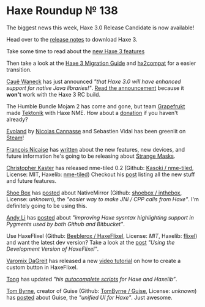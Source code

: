 [_template]: roundup.html
# Haxe Roundup № 138

The biggest news this week, Haxe 3.0 Release Candidate is now available!

Head over to the [release notes][link 1] to download Haxe 3.

Take some time to read about the [new Haxe 3 features][link 2]

Then take a look at the [Haxe 3 Migration Guide][link 3] and [hx2compat][link 4] for a easier transition.

[Cauê Waneck][link 5] has just announced *"that Haxe 3.0 will have enhanced support for native Java libraries!"*. [Read the announcement][link 6] because it __won't__ work with the Haxe 3 RC build.

The Humble Bundle Mojam 2 has come and gone, but team [Grapefrukt][link 7] made [Tektonik][link 8] with Haxe NME. How about a [donation][link 9] if you haven't already?

[Evoland][link 10] by [Nicolas Cannasse][link 11] and Sebastien Vidal has been greenlit on [Steam][link 12]!

[François Nicaise][link 13] has [written][link 14] about the new features, new devices, and future information he's going to be releasing about [Strange Masks][link 15].

[Christopher Kaster][link 16] has released nme-tiled 0.2 (Github: [Kasoki / nme-tiled][link 17], License: MIT, Haxelib: [nme-tiled][link 18]) Checkout his [post][link 19] listing all the new stuff and future features.

[Shoe Box][link 20] has [posted][link 21] about NativeMirror (Github: [shoebox / inthebox][link 22], License: *unknown*), the *"easier way to make JNI / CPP calls from Haxe"*. I'm definitely going to be using this.

[Andy Li][link 23] has [posted][link 24] about *"improving Haxe sysntax highlighting support in Pygments used by both Github and Bitbucket"*.

Use HaxeFlixel (Github: [Beeblerox / HaxeFlixel][link 25], License: *MIT*, Haxelib: [flixel][link 26]) and want the latest dev version? Take a look at the [post][link 27] *"Using the Development Version of HaxeFlixel"*.

[Varomix DaGreit][link 28] has released a new [video tutorial][link 29] on how to create a custom button in HaxeFlixel.

[Tong][link 30] has updated *"his [autocomplete scripts][link 31] for Haxe and Haxelib”*.

[Tom Byrne][link 32], creator of Guise (Github: [TomByrne / Guise][link 33], License: *unknown*) has [posted][link 34] about Guise, the *"unified UI for Haxe"*. Just awesome.

[link 1]: http://haxe.org/manual/haxe3 "release notes"
[link 2]: http://haxe.org/manual/haxe3/features "new Haxe 3 features"
[link 3]: http://haxe.org/manual/haxe3/migration "Haxe 3 Migration Guide"
[link 4]: http://lib.haxe.org/p/hx2compat "hx2compat"
[link 5]: https://twitter.com/cwaneck "Cauê Waneck"
[link 6]: https://groups.google.com/forum/#!msg/haxelang/aGGeHaUEatM/l6SGAHRRMNYJ "Read the announcement"
[link 7]: https://twitter.com/grapefrukt "Grapefrukt"
[link 8]: http://prototyprally.com/humble-bundle-mojam-2-and-tektonik/ "Tektonik"
[link 9]: https://www.humblebundle.com/ "donation"
[link 10]: http://evoland.shirogames.com/ "Evoland"
[link 11]: https://twitter.com/ncannasse "Nicolas Cannasse"
[link 12]: http://steamcommunity.com/sharedfiles/filedetails/?id=122301377 "Steam"
[link 13]: https://plus.google.com/108064094232314477767/posts "François Nicaise"
[link 14]: http://blog.thinkslow.net/post/43650605870/hi-all-so-it-has-been-a-very-looonnng-week-and "written"
[link 15]: http://www.strangemasks.com/ "Strange Masks"
[link 16]: https://twitter.com/Kasoki "Christopher Kaster"
[link 17]: https://github.com/Kasoki/nme-tiled "Kasoki / nme-tiled"
[link 18]: http://lib.haxe.org/p/nme-tiled "nme-tiled"
[link 19]: http://kasoki.de/post/44135613905/and-its-done-nme-tiled-0-2 "post"
[link 20]: https://twitter.com/shoe_box "Shoe Box"
[link 21]: http://www.shoe-box.org/blog/?p=309 "posted"
[link 22]: https://github.com/shoebox/inthebox "shoebox / inthebox"
[link 23]: https://twitter.com/andy_li "Andy Li"
[link 24]: http://blog.onthewings.net/2013/02/26/improving-haxe-syntax-highlighting-support-of-pygments/ "posted"
[link 25]: https://github.com/Beeblerox/HaxeFlixel "Beeblerox / HaxeFlixel"
[link 26]: http://lib.haxe.org/p/flixel "flixel"
[link 27]: http://haxeflixel.com/articles/using-development-version-haxeflixel "post"
[link 28]: https://twitter.com/varomix "Varomix DaGreit"
[link 29]: http://www.youtube.com/watch?v=hfY8dXrhSHM&amp;feature=youtu.be "video tutorial"
[link 30]: https://plus.google.com/105853297042139019853 "Tong"
[link 31]: https://github.com/tong/bash.autocomplete.scripts/tree/master/scripts "autocomplete scripts"
[link 32]: https://plus.google.com/112835222083346353538 "Tom Byrne"
[link 33]: https://github.com/TomByrne/Guise "TomByrne / Guise"
[link 34]: http://www.tbyrne.org/guise-unified-ui-for-haxe "posted"

